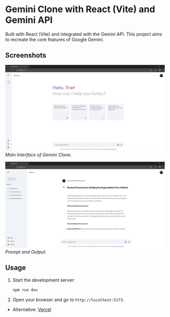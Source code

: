 # Gemini Clone with React (Vite) and Gemini API

Built with React (Vite) and integrated with the Gemini API. This project aims to recreate the core features of Google Gemini.

## Screenshots

![Screenshot 1](/screenshots/front-page.JPG)
*Main Interface of Gemini Clone.*

![Screenshot 2](screenshots/front-page-msg.JPG)
*Prompt and Output.*


## Usage
1. Start the development server:
    ```sh
    npm run dev
    ```
2. Open your browser and go to `http://localhost:5173`.
* Alternative: [Vercel](https://gemini-clone-kappa-seven.vercel.app/)

